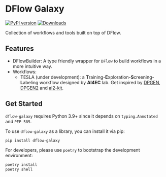 # DFlow Galaxy

[![PyPI version](https://badge.fury.io/py/dflow-galaxy.svg)](https://badge.fury.io/py/dflow-galaxy)
[![Downloads](https://pepy.tech/badge/dflow-galaxy)](https://pepy.tech/project/dflow-galaxy)

Collection of workflows and tools built on top of DFlow.

## Features
* DFlowBuilder: A type friendly wrapper for `DFlow` to build workflows in a more intuitive way.
* Workflows:
  * TESLA (under development): a **T**raining-**E**xploration-**S**creening-**L**abeling workflow designed by **AI4EC** lab. Get inspired by [DPGEN](https://github.com/deepmodeling/dpgen), [DPGEN2](https://github.com/deepmodeling/dpgen2) and [ai2-kit](https://github.com/chenggroup/ai2-kit).

## Get Started
`dflow-galaxy` requires Python 3.9+ since it depends on `typing.Annotated` and `PEP 585`.

To use `dflow-galaxy` as a library, you can install it via pip:

```bash
pip install dflow-galaxy
```

For developers, please use `poetry` to bootstrap the development environment:

```bash
poetry install
poetry shell
```
